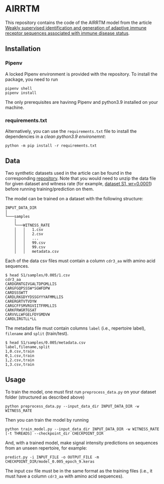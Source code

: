 # AIRRTM


This repository contains the code of the AIRRTM model from the article [Weakly supervised identification and generation of adaptive immune receptor sequences associated with immune disease status](https://www.biorxiv.org/content/10.1101/2023.09.24.558823v1). 

## Installation

### Pipenv
A locked Pipenv environment is provided with the repository.
To install the package, you need to run 
```shell
pipenv shell
pipenv install
```
The only prerequisites are havinng Pipenv and python3.9 installed on your machine.

### requirements.txt
Alternatively, you can use the `requirements.txt` file to install the dependencies in a *clean python3.9 environemnt*:
```shell
python -m pip install -r requirements.txt
```


## Data
Two synthetic datasets used in the article can be found in the corresponding [repository](https://github.com/csi-greifflab/airrtm_data). Note that you would need to unzip the data file for given dataset and witness rate (for example, [dataset S1, wr=0.0001](https://github.com/csi-greifflab/airrtm_data/blob/main/S1/samples/0.0001/data.zip)) before running training/prediction on them.

The model can be trained on a dataset with the following structure:
```
INPUT_DATA_DIR
│
└───samples
    │
    └───WITNESS_RATE
    │   │   1.csv
    │   │   2.csv
    │   │   ...
    │   │   99.csv
    │   │   99.csv
    │   │   metadata.csv
```

Each of the data csv files must contain a column `cdr3_aa` with amino acid sequences.
```
$ head S1/samples/0.005/1.csv
cdr3_aa
CARDGRNTGIVGALTDPGMLLIS
CARGFGQPSSSW*SGWFDPW
CARDSSSWTT
CARDLRKGDYYDSSGYYYAFMMLLIS
CARERGRTVTVDYW
CARGCFFSMVRGVIITFRMLLIS
CARKFRWGRTGSAT
CARVVLLWFGELFDYGMDVW
CARDLIRGTLL*LL
```

The metadata file must contain columns `label` (i.e., repertoire label), `filename` and `split` (train/test). 
```
$ head S1/samples/0.005/metadata.csv
label,filename,split
1,0.csv,train
0,1.csv,train
1,2.csv,train
1,3.csv,train
```

## Usage

To train the model, one must first run `preprocess_data.py` on your dataset folder (structured as described above)
```
python preprocess_data.py --input_data_dir INPUT_DATA_DIR -w WITNESS_RATE
```

Then you can train the model by running
```
python train_model.py --input_data_dir INPUT_DATA_DIR -w WITNESS_RATE [-t THREADS] --checkpoint_dir CHECKPOINT_DIR
```

And, with a trained model, make signal intensity predictions on sequences from an unseen repertoire, for example:
```
predict.py -i INPUT_FILE -o OUTPUT_FILE -m CHECKPOINT_DIR/model_0.005_epoch_9.keras
```
The input csv file must be in the same format as the training files (i.e., it must have a column `cdr3_aa` with amino acid sequences).




